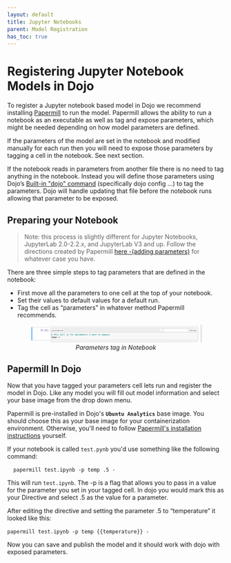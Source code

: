 ```yaml
---
layout: default
title: Jupyter Notebooks
parent: Model Registration
has_toc: true
---
```


# Registering Jupyter Notebook Models in Dojo

To register a Jupyter notebook based model in Dojo we recommend installing [Papermill](https://papermill.readthedocs.io/en/latest/index.html) to run the model. Papermill allows the ability to run a notebook as an executable as well as tag and expose parameters, which might be needed depending on how model parameters are defined.

If the parameters of the model are set in the notebook and modified manually for each run then you will need to expose those parameters by tagging a cell in the notebook. See next section.

If the notebook reads in parameters from another file there is no need to tag anything in the notebook. Instead you will define those parameters using Dojo’s [Built-in "dojo" command](https://www.dojo-modeling.com/cheatsheet.html#dojo-terminal-commands) (specifically dojo config …) to tag the parameters. Dojo will handle updating that file before the notebook runs allowing that parameter to be exposed.

## Preparing your Notebook

> Note: this process is slightly different for Jupyter Notebooks, JupyterLab 2.0-2.2.x, and JupyterLab V3 and up. Follow the directions created by Papermill [here -(adding parameters)](https://papermill.readthedocs.io/en/latest/usage-parameterize.html) for whatever case you have.

There are three simple steps to tag parameters that are defined in the notebook:

-   First move all the parameters to one cell at the top of your notebook.
-   Set their values to default values for a default run.    
-   Tag the cell as “parameters” in whatever method Papermill recommends.
  
<p align="center">
    <img src="imgs/parameters.png" width="400" title="parameter"/> 
    <br/>
    <i>Parameters tag in Notebook</i>
</p>

## Papermill In Dojo

Now that you have tagged your parameters cell lets run and register the model in Dojo. Like any model you will fill out model information and select your base image from the drop down menu.

Papermill is pre-installed in Dojo's **`Ubuntu Analytics`** base image. You should choose this as your base image for your containerization environment. Otherwise, you'll need to follow [Papermill's installation instructions](https://papermill.readthedocs.io/en/latest/installation.html) yourself.  

If your notebook is called `test.pynb` you'd use something like the following command:

```
  papermill test.ipynb -p temp .5 -
```

This will run `test.ipynb`. The -p is a flag that allows you to pass in a value for the parameter you set in your tagged cell. In dojo you would mark this as your Directive and select .5 as the value for a parameter.

After editing the directive and setting the parameter .5 to “temperature” it looked like this:

  
```
papermill test.ipynb -p temp {{temperature}} -
```    


Now you can save and publish the model and it should work with dojo with exposed parameters.